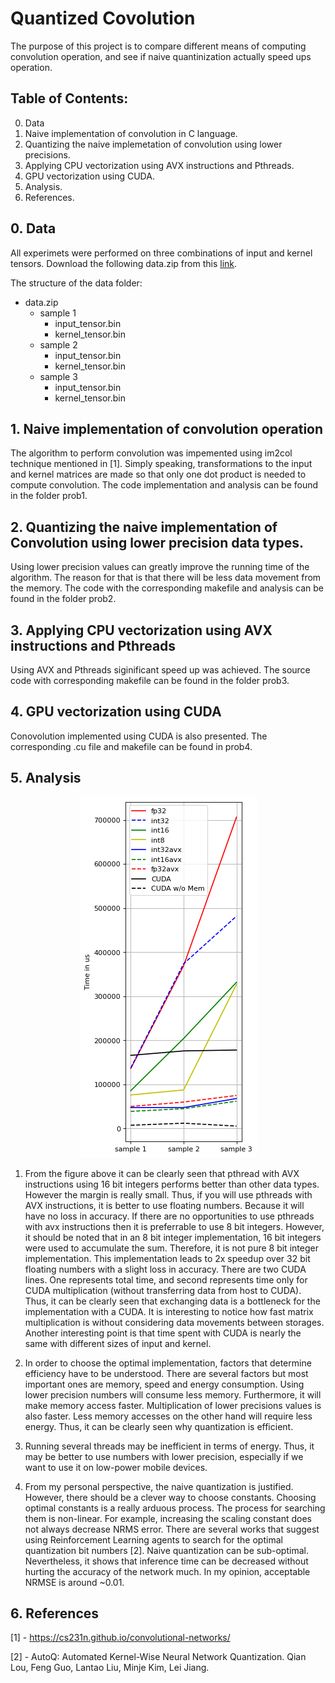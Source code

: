 # Quantized Covolution


The purpose of this project is to compare different means of computing convolution operation, and see if naive quantinization actually speed ups operation.


## Table of Contents:
0. Data
1. Naive implementation of convolution in C language.
2. Quantizing the naive implemetation of convolution using lower precisions.
3. Applying CPU vectorization using AVX instructions and Pthreads.
4. GPU vectorization using CUDA.
5. Analysis.
6. References.

## 0. Data

All experimets were performed on three combinations of input and kernel tensors. Download the following data.zip from this [link](https://drive.google.com/file/d/1kVrZ03pIykRpTehYglW8ykRLqIdr2JEk/view?usp=sharing).

The structure of the data folder:

* data.zip
  * sample 1
    * input_tensor.bin
    * kernel_tensor.bin
  * sample 2
    * input_tensor.bin
    * kernel_tensor.bin
  * sample 3
    * input_tensor.bin
    * kernel_tensor.bin

## 1. Naive implementation of convolution operation

The algorithm to perform convolution was impemented using im2col technique mentioned in [1]. Simply speaking, transformations to the input and kernel matrices are made so that only one dot product is needed to compute convolution. The code implementation and analysis can be found in the folder prob1.

## 2. Quantizing the naive implementation of Convolution using lower precision data types.

Using lower precision values can greatly improve the running time of the algorithm. The reason for that is that there will be less data movement from the memory. The code with the corresponding makefile and analysis can be found in the folder prob2.

## 3. Applying CPU vectorization using AVX instructions and Pthreads

Using AVX and Pthreads siginificant speed up was achieved. The source code with corresponding makefile can be found in the folder prob3.

## 4. GPU vectorization using CUDA

Conovolution implemented using CUDA is also presented. The corresponding .cu file and makefile can be found in prob4.

## 5. Analysis

<p align="center">
  <img width="283" height="577" src="https://github.com/MrPositron/Quantized-Covolution/blob/main/analysis1.png">
</p>

1. From the figure above it can be clearly seen that pthread with AVX instructions using 16 bit integers performs better than other data types. However the margin is really small. Thus, if you will use pthreads with AVX instructions, it is better to use floating numbers. Because it will have no loss in accuracy.
If there are no opportunities to use pthreads with avx instructions then it is preferrable to use 8 bit integers. However, it should be noted that in an 8 bit integer implementation, 16 bit integers were used to accumulate the sum. Therefore, it is not pure 8 bit integer implementation. This implementation leads to 2x speedup over 32 bit floating numbers with a slight loss in accuracy. There are two CUDA lines. One represents total time, and second represents time only for CUDA multiplication (without transferring data from host to CUDA). Thus, it can be clearly seen that exchanging data is a bottleneck for the implementation with a CUDA. It is interesting to notice how fast matrix multiplication is without considering data movements between storages. Another interesting point is that time spent with CUDA is nearly the same with different sizes of input and kernel.

2. In order to choose the optimal implementation, factors that determine efficiency have to be understood. There are several factors but most important ones are memory, speed and energy consumption. Using lower precision numbers will consume less memory. Furthermore, it will make memory access faster. Multiplication of lower precisions values is also faster. Less memory accesses on the other hand will require less energy. Thus, it can be clearly seen why quantization is efficient.

3. Running several threads may be inefficient in terms of energy. Thus, it may be better to use numbers with lower precision, especially if we want to use it on low-power mobile devices.

4. From my personal perspective, the naive quantization is justified. However, there should be a clever way to choose constants. Choosing optimal constants is a really arduous process. The process for searching them is non-linear. For example, increasing the scaling constant does not always decrease NRMS error. There are several works that suggest using Reinforcement Learning agents to search for the optimal quantization bit numbers [2]. Naive quantization can be sub-optimal. Nevertheless, it shows that inference time can be decreased without hurting the accuracy of the network much. In my opinion, acceptable NRMSE is around ~0.01.

## 6. References

[1] - https://cs231n.github.io/convolutional-networks/

[2] - AutoQ: Automated Kernel-Wise Neural Network Quantization. Qian Lou, Feng Guo, Lantao Liu, Minje Kim, Lei Jiang.
